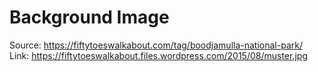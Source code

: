 # Background Image
Source: https://fiftytoeswalkabout.com/tag/boodjamulla-national-park/
Link: https://fiftytoeswalkabout.files.wordpress.com/2015/08/muster.jpg
